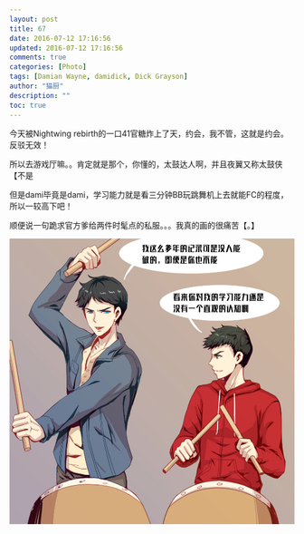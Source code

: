 ```yaml
---
layout: post
title: 67
date: 2016-07-12 17:16:56
updated: 2016-07-12 17:16:56
comments: true
categories: [Photo]
tags: [Damian Wayne, damidick, Dick Grayson]
author: "猫厨"
description: ""
toc: true
---
```


<p>今天被Nightwing rebirth的一口41官糖炸上了天，约会，我不管，这就是约会。反驳无效！</p> 
<p>所以去游戏厅嘛。。肯定就是那个，你懂的，太鼓达人啊，并且夜翼又称太鼓侠【不是</p> 
<p>但是dami毕竟是dami，学习能力就是看三分钟BB玩跳舞机上去就能FC的程度，所以一较高下吧！</p> 
<p>顺便说一句跪求官方爹给两件时髦点的私服。。。我真的画的很痛苦【。】</p>

![](https://raw.githubusercontent.com/alicewish/meowchain247/master/img_cVZNdzJtQk9JV2NqaHMwY1pXK1RYNFdqWXgrTUozVFdWMHFZVGRCL0hUMWljRWlPV1hZdEd3PT0.jpg)